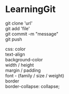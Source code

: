 # LearningGit

git clone 'url'  
git add 'file'  
git commit -m "message"  
git push  


css:
color  
text-align  
background-color  
width / height  
margin / padding  
font - (family / size / weight)  
border  
border-collapse: collapse;  